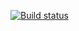 [![Build status](https://ci.appveyor.com/api/projects/status/sr803gkiaej9tt52?svg=true)](https://ci.appveyor.com/project/cranewf/testingwebinterfaces)
